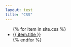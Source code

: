 ```yaml
---
layout: test
title: "CSS"
---
```


<ul>
{% for item in site.css %}
    <li><a href="https://lucianofedericopereira.github.io/articles{{ item.url }}">{{ item.title }}</a></li>
{% endfor %}
</ul>
